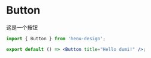 # Button

这是一个按钮

```jsx
import { Button } from 'henu-design';

export default () => <Button title="Hello dumi!" />;
```
